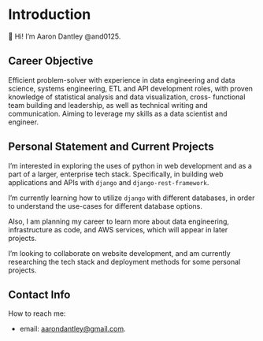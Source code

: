# Introduction

👋 Hi! I’m Aaron Dantley @and0125.

## Career Objective

Efficient problem-solver with experience in data engineering and data science, systems engineering, ETL
and API development roles, with proven knowledge of statistical analysis and data visualization, cross-
functional team building and leadership, as well as technical writing and communication. Aiming to
leverage my skills as a data scientist and engineer.

## Personal Statement and Current Projects

I’m interested in exploring the uses of python in web development and as a part of a larger, enterprise tech stack. Specifically, in building web applications and APIs with `django` and `django-rest-framework`. 

I’m currently learning how to utilize `django` with different databases, in order to understand the use-cases for different database options. 

Also, I am planning my career to learn more about data engineering, infrastructure as code, and AWS services, which will appear in later projects.

I’m looking to collaborate on website development, and am currently researching the tech stack and deployment methods for some personal projects.

## Contact Info

How to reach me:

- email: aarondantley@gmail.com.

<!---
and0125/and0125 is a ✨ special ✨ repository because its `README.md` (this file) appears on your GitHub profile.
You can click the Preview link to take a look at your changes.
--->
